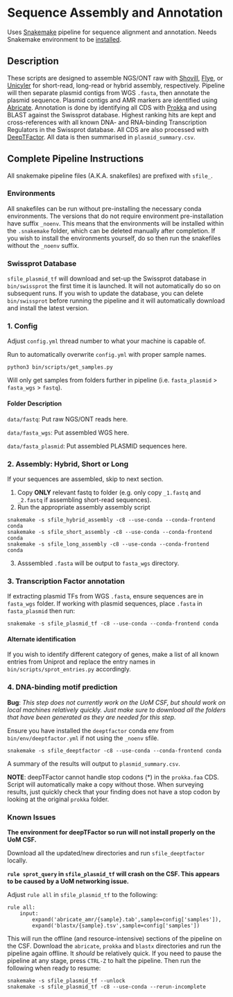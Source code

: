 # Sequence Assembly and Annotation
Uses [Snakemake](https://github.com/snakemake/snakemake) pipeline for sequence alignment and annotation. Needs Snakemake environment to be [installed](https://snakemake.readthedocs.io/en/stable/getting_started/installation.html).

## Description
These scripts are designed to assemble NGS/ONT raw with [Shovill](https://github.com/tseemann/shovill), [Flye](https://github.com/fenderglass/Flye), or [Unicyler](https://github.com/rrwick/Unicycler) for short-read, long-read or hybrid assembly, respectively. Pipeline will then separate plasmid contigs from WGS `.fasta`, then annotate the plasmid sequence. Plasmid contigs and AMR markers are identified using [Abricate](https://github.com/tseemann/abricate). Annotation is done by identifying all CDS with [Prokka](https://github.com/tseemann/prokka) and using BLAST against the Swissprot database. Highest ranking hits are kept and cross-references with all known DNA- and RNA-binding Transcription Regulators in the Swissprot database. All CDS are also processed with [DeepTFactor](https://bitbucket.org/kaistsystemsbiology/deeptfactor/src/master/). All data is then summarised in `plasmid_summary.csv`.

## Complete Pipeline Instructions
All snakemake pipeline files (A.K.A. snakefiles) are prefixed with `sfile_`.

### Environments
All snakefiles can be run without pre-installing the necessary conda environments. The versions that do not require environment pre-installation have suffix `_noenv`. This means that the environments will be installed within the `.snakemake` folder, which can be deleted manually after completion. If you wish to install the environments yourself, do so then run the snakefiles without the `_noenv` suffix.

### Swissprot Database
`sfile_plasmid_tf` will download and set-up the Swissprot database in `bin/swissprot` the first time it is launched. It will not automatically do so on subsequent runs. If you wish to update the database, you can delete `bin/swissprot` before running the pipeline and it will automatically download and install the latest version.

### 1. Config
Adjust `config.yml` thread number to what your machine is capable of.

Run to automatically overwrite `config.yml` with proper sample names.
```
python3 bin/scripts/get_samples.py
```
Will only get samples from folders further in pipeline (i.e. `fasta_plasmid` > `fasta_wgs` > `fastq`).

#### Folder Description
`data/fastq`: Put raw NGS/ONT reads here.

`data/fasta_wgs`: Put assembled WGS here.

`data/fasta_plasmid`: Put assembled PLASMID sequences here.

### 2. Assembly: Hybrid, Short or Long
If your sequences are assembled, skip to next section.
1. Copy **ONLY** relevant fastq to folder (e.g. only copy `_1.fastq` and `_2.fastq` if assembling short-read sequences).
2. Run the appropriate assembly assembly script 
```
snakemake -s sfile_hybrid_assembly -c8 --use-conda --conda-frontend conda
snakemake -s sfile_short_assembly -c8 --use-conda --conda-frontend conda
snakemake -s sfile_long_assembly -c8 --use-conda --conda-frontend conda
```
3. Asssembled `.fasta` will be output to `fasta_wgs` directory.

### 3. Transcription Factor annotation
If extracting plasmid TFs from WGS `.fasta`, ensure sequences are in `fasta_wgs` folder. If working with plasmid sequences, place `.fasta` in `fasta_plasmid` then run:
```
snakemake -s sfile_plasmid_tf -c8 --use-conda --conda-frontend conda
```

#### Alternate identification
If you wish to identify different category of genes, make a list of all known entries from Uniprot and replace the entry names in `bin/scripts/sprot_entries.py` accordingly.

### 4. DNA-binding motif prediction
**Bug**: *This step does not currently work on the UoM CSF, but should work on local machines relatively quickly. Just make sure to download all the folders that have been generated as they are needed for this step.*

Ensure you have installed the `deeptfactor` conda env from `bin/env/deeptfactor.yml` if not using the `_noenv` sfile.
```
snakemake -s sfile_deeptfactor -c8 --use-conda --conda-frontend conda
```

A summary of the results will output to `plasmid_summary.csv`.

**NOTE**: deepTFactor cannot handle stop codons (*) in the `prokka.faa` CDS. Script will automatically make a copy without those. When surveying results, just quickly check that your finding does not have a stop codon by looking at the original `prokka` folder.

### Known Issues
**The environment for deepTFactor so run will not install properly on the UoM CSF.**

Download all the updated/new directories and run `sfile_deeptfactor` locally.


**`rule sprot_query` in `sfile_plasmid_tf` will crash on the CSF. This appears to be caused by a UoM networking issue.**

Adjust `rule all` in `sfile_plasmid_tf` to the following:
```
rule all:
    input:
        expand('abricate_amr/{sample}.tab',sample=config['samples']),
        expand('blastx/{sample}.tsv',sample=config['samples'])
```
This will run the offline (and resource-intensive) sections of the pipeline on the CSF. Download the `abricate`, `prokka` and `blastx` directories and run the pipeline again offline. It *should* be relatively quick. If you need to pause the pipeline at any stage, press `CTRL-Z` to halt the pipeline. Then run the following when ready to resume:
```
snakemake -s sfile_plasmid_tf --unlock
snakemake -s sfile_plasmid_tf -c8 --use-conda --rerun-incomplete
```